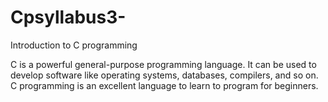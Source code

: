 # Cpsyllabus3-
Introduction to C programming 


C is a powerful general-purpose programming language. It can be used to develop software like operating systems, databases, compilers, and so on. C programming is an excellent language to learn to program for beginners.
